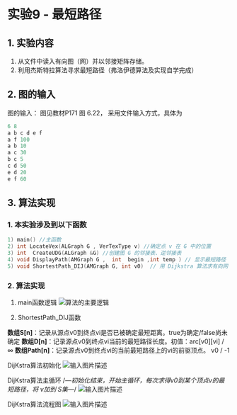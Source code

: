# 实验9 - 最短路径

## 1.  实验内容
1. 从文件中读入有向图（网）并以邻接矩阵存储。
2. 利用杰斯特拉算法寻求最短路径（弗洛伊德算法及实现自学完成）
## 2. 图的输入
图的输入： 图见教材P171 图 6.22， 采用文件输入方式，具体为
```javascript
6 8
a b c d e f
a f 100
a b 10
a c 30
b c 5
c d 50
e d 20
e f 60
```
## 3. 算法实现
### 1. 本实验涉及到以下函数
```c++
1) main() //主函数  
2) int LocateVex(ALGraph G , VerTexType v) //确定点 v 在 G 中的位置  
3) int  CreateUDG(ALGraph &G) //创建图 G 的邻接表、逆邻接表  
4) void DisplayPath(AMGraph G ,  int  begin ,int temp ) // 显示最短路径
5) void ShortestPath_DIJ(AMGraph G, int v0)  // 用 Dijkstra 算法求有向网 G 的 v0 顶点到其余顶点的最短路径
```
### 2. 算法实现
1. main函数逻辑
![算法的主要逻辑](https://i.bmp.ovh/imgs/2021/10/7178176f05ddd2aa.png)

2. ShortestPath_DIJ函数

**数组S[n]**：记录从源点v0到终点vi是否已被确定最短距离。true为确定/false尚未确定
**数组D[n]**：记录源点v0到终点vi当前的最短路径长度。初值：arc[v0][vi] / ∞
**数组Path[n]**：记录源点v0到终点vi的当前最短路径上的vi的前驱顶点。 v0 / -1

DijKstra算法初始化
![输入图片描述](%E5%AE%9E%E9%AA%8C9-%E6%9C%80%E7%9F%AD%E8%B7%AF%E5%BE%84_md_files%5C9-2.DIJ%E5%87%BD%E6%95%B0%20%282%29.png?v=1&type=image)

DijKstra算法主循环
/*―初始化结束，开始主循环，每次求得v0到某个顶点v的最短路径，将 v加到 S集―*/
![输入图片描述](%E5%AE%9E%E9%AA%8C9-%E6%9C%80%E7%9F%AD%E8%B7%AF%E5%BE%84_md_files%5C9-2.DIJ%E5%87%BD%E6%95%B0-%E4%B8%BB%E5%BE%AA%E7%8E%AF%20%282%29.png?v=1&type=image)

DijKstra算法流程图
![输入图片描述](%E5%AE%9E%E9%AA%8C9-%E6%9C%80%E7%9F%AD%E8%B7%AF%E5%BE%84_md_files%5C9-2.DIJ%E5%87%BD%E6%95%B0-%E6%B5%81%E7%A8%8B%20%282%29.png?v=1&type=image)
